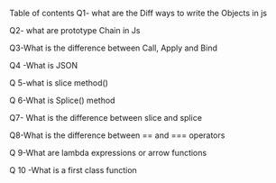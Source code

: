 Table of contents
Q1- what are the Diff ways to write the Objects in js

Q2- what are prototype Chain in Js

Q3-What is the difference between Call, Apply and Bind

Q4 -What is JSON

Q 5-what is slice method()

Q 6-What is Splice() method

Q7- What is the difference between slice and splice

Q8-What is the difference between == and === operators

Q 9-What are lambda expressions or arrow functions

Q 10 -What is a first class function
